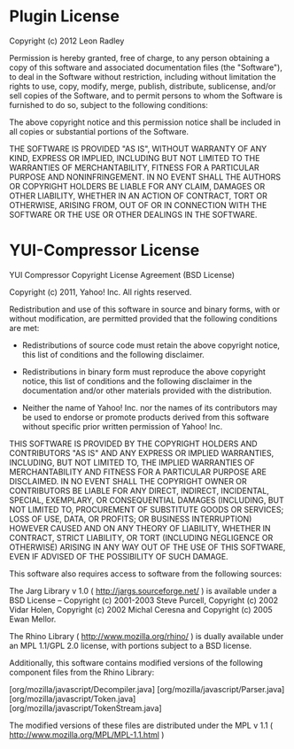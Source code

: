 # Plugin License

Copyright (c) 2012 Leon Radley

Permission is hereby granted, free of charge, to any person obtaining a copy of this software and associated documentation files (the "Software"), to deal in the Software without restriction, including without limitation the rights to use, copy, modify, merge, publish, distribute, sublicense, and/or sell copies of the Software, and to permit persons to whom the Software is furnished to do so, subject to the following conditions:

The above copyright notice and this permission notice shall be included in all copies or substantial portions of the Software.

THE SOFTWARE IS PROVIDED "AS IS", WITHOUT WARRANTY OF ANY KIND, EXPRESS OR IMPLIED, INCLUDING BUT NOT LIMITED TO THE WARRANTIES OF MERCHANTABILITY, FITNESS FOR A PARTICULAR PURPOSE AND NONINFRINGEMENT. IN NO EVENT SHALL THE AUTHORS OR COPYRIGHT HOLDERS BE LIABLE FOR ANY CLAIM, DAMAGES OR OTHER LIABILITY, WHETHER IN AN ACTION OF CONTRACT, TORT OR OTHERWISE, ARISING FROM, OUT OF OR IN CONNECTION WITH THE SOFTWARE OR THE USE OR OTHER DEALINGS IN THE SOFTWARE.






# YUI-Compressor License

YUI Compressor Copyright License Agreement (BSD License)

Copyright (c) 2011, Yahoo! Inc.
All rights reserved.

Redistribution and use of this software in source and binary forms,
with or without modification, are permitted provided that the following
conditions are met:

* Redistributions of source code must retain the above
  copyright notice, this list of conditions and the
  following disclaimer.

* Redistributions in binary form must reproduce the above
  copyright notice, this list of conditions and the
  following disclaimer in the documentation and/or other
  materials provided with the distribution.

* Neither the name of Yahoo! Inc. nor the names of its
  contributors may be used to endorse or promote products
  derived from this software without specific prior
  written permission of Yahoo! Inc.

THIS SOFTWARE IS PROVIDED BY THE COPYRIGHT HOLDERS AND CONTRIBUTORS "AS IS"
AND ANY EXPRESS OR IMPLIED WARRANTIES, INCLUDING, BUT NOT LIMITED TO, THE
IMPLIED WARRANTIES OF MERCHANTABILITY AND FITNESS FOR A PARTICULAR PURPOSE ARE
DISCLAIMED. IN NO EVENT SHALL THE COPYRIGHT OWNER OR CONTRIBUTORS BE LIABLE
FOR ANY DIRECT, INDIRECT, INCIDENTAL, SPECIAL, EXEMPLARY, OR CONSEQUENTIAL
DAMAGES (INCLUDING, BUT NOT LIMITED TO, PROCUREMENT OF SUBSTITUTE GOODS OR
SERVICES; LOSS OF USE, DATA, OR PROFITS; OR BUSINESS INTERRUPTION) HOWEVER
CAUSED AND ON ANY THEORY OF LIABILITY, WHETHER IN CONTRACT, STRICT LIABILITY,
OR TORT (INCLUDING NEGLIGENCE OR OTHERWISE) ARISING IN ANY WAY OUT OF THE USE
OF THIS SOFTWARE, EVEN IF ADVISED OF THE POSSIBILITY OF SUCH DAMAGE.

This software also requires access to software from the following sources:

The Jarg Library v 1.0 ( http://jargs.sourceforge.net/ ) is available
under a BSD License – Copyright (c) 2001-2003 Steve Purcell,
Copyright (c) 2002 Vidar Holen, Copyright (c) 2002 Michal Ceresna and
Copyright (c) 2005 Ewan Mellor.

The Rhino Library ( http://www.mozilla.org/rhino/ ) is dually available
under an MPL 1.1/GPL 2.0 license, with portions subject to a BSD license.

Additionally, this software contains modified versions of the following
component files from the Rhino Library:

[org/mozilla/javascript/Decompiler.java]
[org/mozilla/javascript/Parser.java]
[org/mozilla/javascript/Token.java]
[org/mozilla/javascript/TokenStream.java]

The modified versions of these files are distributed under the MPL v 1.1
( http://www.mozilla.org/MPL/MPL-1.1.html )
